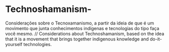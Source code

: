 # Technoshamanism-
Considerações sobre o Tecnoxamanismo, a partir da ideia de que é um movimento que junta conhecimentos indígenas e tecnologias do tipo faça você mesmo. // Considerations about Technoshamanism, based on the idea that it is a movement that brings together indigenous knowledge and do-it-yourself technologies.
